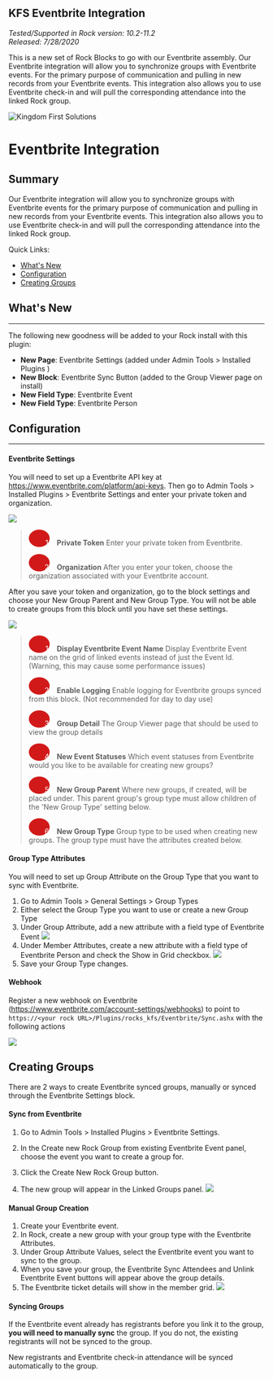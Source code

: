 ## KFS Eventbrite Integration

*Tested/Supported in Rock version: 10.2-11.2*   
*Released: 7/28/2020*

This is a new set of Rock Blocks to go with our Eventbrite assembly. Our Eventbrite integration will allow you to synchronize groups with Eventbrite events. For the primary purpose of communication and pulling in new records from your Eventbrite events. This integration also allows you to use Eventbrite check-in and will pull the corresponding attendance into the linked Rock group.


![Kingdom First Solutions](../.screenshots/Eventbrite/EventbriteSync.jpg)

# Eventbrite Integration

## Summary

Our Eventbrite integration will allow you to synchronize groups with Eventbrite events for the primary purpose of communication and pulling in new records from your Eventbrite events. This integration also allows you to use Eventbrite check-in and will pull the corresponding attendance into the linked Rock group.

Quick Links:

- [What's New](#whats-new)
- [Configuration](#configuration)
- [Creating Groups](#creating-groups)

## What's New

---

The following new goodness will be added to your Rock install with this plugin:

- **New Page**: Eventbrite Settings (added under Admin Tools > Installed Plugins ) 
- **New Block**: Eventbrite Sync Button (added to the Group Viewer page on install) 
- **New Field Type**: Eventbrite Event
- **New Field Type**: Eventbrite Person

<div style="page-break-after: always;"></div>

## Configuration

---

#### Eventbrite Settings

You will need to set up a Eventbrite API key at https://www.eventbrite.com/platform/api-keys. Then go to Admin Tools > Installed Plugins > Eventbrite Settings and enter your private token and organization.

![](../.screenshots/Eventbrite/EventbriteSettings.png)

> <span style="padding-left: 30px; margin-right: 10px; width: .8em;background: #d21919; border-radius: 100%; color: white; text-align: center; display: inline-block;">&nbsp;&nbsp;1</span> **Private Token** Enter your private token from Eventbrite.
>
> <span style="padding-left: 30px; margin-right: 10px; width: .8em;background: #d21919; border-radius: 100%; color: white; text-align: center; display: inline-block;">&nbsp;&nbsp;2</span> **Organization** After you enter your token, choose the organization associated with your Eventbrite account.



After you save your token and organization, go to the block settings and choose your New Group Parent and New Group Type. You will not be able to create groups from this block until you have set these settings.

![](../.screenshots/Eventbrite/EventbriteSettingsBasicSettings.png)

> <span style="padding-left: 30px; margin-right: 10px; width: .8em;background: #d21919; border-radius: 100%; color: white; text-align: center; display: inline-block;">&nbsp;&nbsp;1</span> **Display Eventbrite Event Name** Display Eventbrite Event name on the grid of linked events instead of just the Event Id. (Warning, this may cause some performance issues)
>
> <span style="padding-left: 30px; margin-right: 10px; width: .8em;background: #d21919; border-radius: 100%; color: white; text-align: center; display: inline-block;">&nbsp;&nbsp;2</span> **Enable Logging** Enable logging for Eventbrite groups synced from this block. (Not recommended for day to day use)
>
> <span style="padding-left: 30px; margin-right: 10px; width: .8em;background: #d21919; border-radius: 100%; color: white; text-align: center; display: inline-block;">&nbsp;&nbsp;3</span> **Group Detail** The Group Viewer page that should be used to view the group details
>
> <span style="padding-left: 30px; margin-right: 10px; width: .8em;background: #d21919; border-radius: 100%; color: white; text-align: center; display: inline-block;">&nbsp;&nbsp;4</span> **New Event Statuses** Which event statuses from Eventbrite would you like to be available for creating new groups?
>
> <span style="padding-left: 30px; margin-right: 10px; width: .8em;background: #d21919; border-radius: 100%; color: white; text-align: center; display: inline-block;">&nbsp;&nbsp;5</span> **New Group Parent** Where new groups, if created, will be placed under. This parent group's group type must allow children of the 'New Group Type' setting below.
>
> <span style="padding-left: 30px; margin-right: 10px; width: .8em;background: #d21919; border-radius: 100%; color: white; text-align: center; display: inline-block;">&nbsp;&nbsp;6</span> **New Group Type** Group type to be used when creating new groups. The group type must have the attributes created below.



#### Group Type Attributes

You will need to set up Group Attribute on the Group Type that you want to sync with Eventbrite.

1. Go to Admin Tools > General Settings > Group Types
2. Either select the Group Type you want to use or create a new Group Type
3. Under Group Attribute, add a new attribute with a field type of Eventbrite Event
   ![](../.screenshots/Eventbrite/GroupAttribute.png)
4. Under Member Attributes, create a new attribute with a field type of Eventbrite Person and check the Show in Grid checkbox.
   ![](../.screenshots/Eventbrite/MemberAttribute.png)
5. Save your Group Type changes.



#### Webhook

Register a new webhook on Eventbrite (https://www.eventbrite.com/account-settings/webhooks) to point to `https://<your rock URL>/Plugins/rocks_kfs/Eventbrite/Sync.ashx` with the following actions

![](../.screenshots/Eventbrite/Webhook.png)



## Creating Groups

There are 2 ways to create Eventbrite synced groups, manually or synced through the Eventbrite Settings block.



#### Sync from Eventbrite

1. Go to Admin Tools > Installed Plugins > Eventbrite Settings.

2. In the Create new Rock Group from existing Eventbrite Event panel, choose the event you want to create a group for.

3. Click the Create New Rock Group button.

4. The new group will appear in the Linked Groups panel.
   ![](../.screenshots/Eventbrite/EventbriteSettingsSyncList.png)



#### Manual Group Creation

1. Create your Eventbrite event.
2. In Rock, create a new group with your group type with the Eventbrite Attributes.
3. Under Group Attribute Values, select the Eventbrite event you want to sync to the group.
4. When you save your group, the Eventbrite Sync Attendees and Unlink Eventbrite Event buttons will appear above the group details.
5. The Eventbrite ticket details will show in the member grid.
   ![](../.screenshots/Eventbrite/EventbriteButtonsandFields.png)



#### Syncing Groups

If the Eventbrite event already has registrants before you link it to the group, **you will need to manually sync** the group. If you do not, the existing registrants will not be synced to the group. 

New registrants and Eventbrite check-in attendance will be synced automatically to the group.
